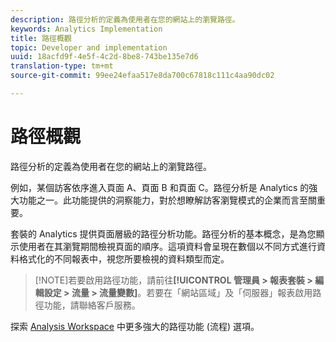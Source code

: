 ```yaml
---
description: 路徑分析的定義為使用者在您的網站上的瀏覽路徑。
keywords: Analytics Implementation
title: 路徑概觀
topic: Developer and implementation
uuid: 18acfd9f-4e5f-4c2d-8be8-743be135e7d6
translation-type: tm+mt
source-git-commit: 99ee24efaa517e8da700c67818c111c4aa90dc02

---
```



# 路徑概觀

路徑分析的定義為使用者在您的網站上的瀏覽路徑。

例如，某個訪客依序進入頁面 A、頁面 B 和頁面 C。路徑分析是 Analytics 的強大功能之一。此功能提供的洞察能力，對於想瞭解訪客瀏覽模式的企業而言至關重要。

套裝的 Analytics 提供頁面層級的路徑分析功能。路徑分析的基本概念，是為您顯示使用者在其瀏覽期間檢視頁面的順序。這項資料會呈現在數個以不同方式進行資料格式化的不同報表中，視您所要檢視的資料類型而定。

> [!NOTE]若要啟用路徑功能，請前往&#x200B;**[!UICONTROL 管理員 &gt; 報表套裝 &gt; 編輯設定 &gt; 流量 &gt; 流量變數]**。若要在「網站區域」及「伺服器」報表啟用路徑功能，請聯絡客戶服務。

探索 [Analysis Workspace](/help/analyze/analysis-workspace/visualizations/c-flow/flow.md) 中更多強大的路徑功能 (流程) 選項。
